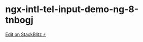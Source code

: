 # ngx-intl-tel-input-demo-ng-8-tnbogj

[Edit on StackBlitz ⚡️](https://stackblitz.com/edit/ngx-intl-tel-input-demo-ng-8-tnbogj)
